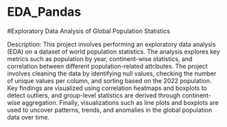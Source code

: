 # EDA_Pandas

#Exploratory Data Analysis of Global Population Statistics

Description: This project involves performing an exploratory data analysis (EDA) on a dataset of world population statistics. The analysis explores key metrics such as population by year, continent-wise statistics, and correlation between different population-related attributes. The project involves cleaning the data by identifying null values, checking the number of unique values per column, and sorting based on the 2022 population. Key findings are visualized using correlation heatmaps and boxplots to detect outliers, and group-level statistics are derived through continent-wise aggregation. Finally, visualizations such as line plots and boxplots are used to uncover patterns, trends, and anomalies in the global population data over time.






